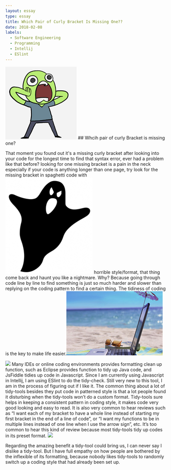 ```yaml
---
layout: essay
type: essay
title: Which Pair of Curly Bracket Is Missing One??
date: 2018-02-08
labels:
  - Software Engineering
  - Programming
  - Intellij
  - ESlint
---
```

<img class="ui tiny left circular floated image" src="../images/shocking.png">
## Whcih pair of curly Bracket is missing one? 

That moment you found out it's a missing curly bracket after looking into your code for the longest time to find 
that syntax error, ever had a problem like that before? looking for  one missing bracket is a pain in the neck 
especially if your code is anything longer than one page, try look for the missing bracket in spaghetti code with 
<img class="ui tiny right circular floated image" src="../images/ghost.png">
horrible style/format, that thing come back and haunt you like a nightmare. Why? Because going through code line 
by line to find something is just so much harder and slower than replying on the coding pattern to find a certain 
thing. The tidiness of coding is the key to make life easier.<img class="ui tiny left circular floated image" src="../images/beachlife.jpg">

<img class="ui tiny left circular floated image" src="../images/foldedClothes.png">
Many IDEs or online coding environments provides formatting clean up function, such as Eclipse provides function 
to tidy up Java code, and JsFiddle tidies up code in Javascript. Since I am currently using Javascript in Intellij, 
I am using ESlint to do the tidy-check. Still very new to this tool, I am in the process of figuring out if I like 
it. The common thing about a lot of tidy-tools besides they put code in patterned style is that a lot people found 
it disturbing when the tidy-tools won’t do a custom format. Tidy-tools sure helps in keeping a consistent pattern in 
coding style, it makes code very good looking and easy to read. It is also very common to hear reviews such as “I want
each of my bracket to have a whole line instead of starting my first bracket in the end of a line of code”, or “I want
my functions to be in multiple lines instead of one line when I use the arrow sign”, etc. It’s too common to hear this
kind of review because most tidy-tools tidy up codes in its preset format.
<img class="ui tiny right circular floated image" src="../images/goodBad.png">

Regarding the amazing benefit a tidy-tool could bring us, I can never say I dislike a tidy-tool. But I have full 
empathy on how people are bothered by the inflexible of its formatting, because nobody likes tidy-tools to randomly
switch up a coding style that had already been set up.


